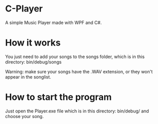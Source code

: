 # C-Player
A simple Music Player made with WPF and C#.

# How it works
You just need to add your songs to the songs folder, which is in this directory: bin/debug/songs

Warning: make sure your songs have the .WAV extension, or they won't appear in the songlist.

# How to start the program
Just open the Player.exe file which is in this directory: bin/debug/ and choose your song.
